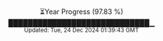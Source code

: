 <p align="center">
⏳Year Progress (97.83 %) <br>
█████████████████████████████▁ <br>
<sub>Updated: Tue, 24 Dec 2024 01:39:43 GMT</sub>
</p>

